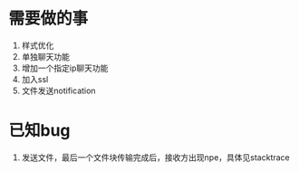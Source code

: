 # 需要做的事
1. 样式优化
2. 单独聊天功能
3. 增加一个指定ip聊天功能
4. 加入ssl
5. 文件发送notification

# 已知bug
1. 发送文件，最后一个文件块传输完成后，接收方出现npe，具体见stacktrace